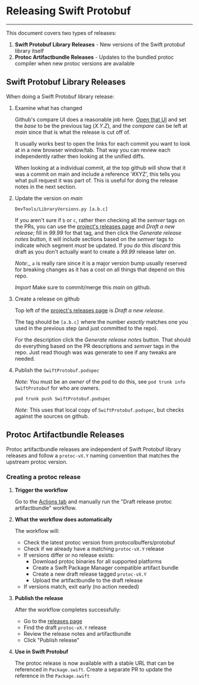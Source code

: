 # Releasing Swift Protobuf

---

This document covers two types of releases:

1. **Swift Protobuf Library Releases** - New versions of the Swift protobuf library itself
2. **Protoc Artifactbundle Releases** - Updates to the bundled protoc compiler when new protoc versions are available

## Swift Protobuf Library Releases

When doing a Swift Protobuf library release:

1. Examine what has changed

   Github's compare UI does a reasonable job here.  [Open that UI](https://github.com/apple/swift-protobuf/compare)
   and set the _base_ to be the previous tag (_X.Y.Z_), and the _compare_ can be left at _main_
   since that is what the release is cut off of.

   It usually works best to open the links for each commit you want to look at in a new browser
   window/tab.  That way you can review each independently rather then looking at the unified
   diffs.

   When looking at a individual commit, at the top github will show that it was a commit on main
   and include a reference '#XYZ', this tells you what pull request it was part of.  This is useful
   for doing the release notes in the next section.

1. Update the version on _main_

   ```
   DevTools/LibraryVersions.py [a.b.c]
   ```

   If you aren't sure if `b` or `c`, rather then checking all the _semver_ tags on the
   PRs, you can use the [project's releases page](https://github.com/apple/swift-protobuf/releases)
   and _Draft a new release_; fill in _99.99_ for that tag, and then click the _Generate
   release notes_ button, it will include sections based on the _semver_ tags to indicate
   which segment *must* be updated. If you do this *discard* this draft as you don't
   actually want to create a _99.99_ release later on.

   _Note:__ `a` is really rare since it is a major version bump usually reserved for
   breaking changes as it has a cost on all things that depend on this repo.

   *Import* Make sure to commit/merge this _main_ on github.

1. Create a release on github

   Top left of the [project's releases page](https://github.com/apple/swift-protobuf/releases)
   is _Draft a new release_.

   The tag should be `[a.b.c]` where the number *exactly* matches one you used in the
   previous step (and just committed to the repo).

   For the description click the _Generate release notes_ button. That should do
   everything based on the PR descriptions and _semver_ tags in the repo. Just read
   though was was generate to see if any tweaks are needed.

1. Publish the `SwiftProtobuf.podspec`

      _Note:_ You must be an _owner_ of the pod to do this, see `pod trunk info SwiftProtobuf`
      for who are owners.

      ```
      pod trunk push SwiftProtobuf.podspec
      ```

      _Note:_ This uses that local copy of `SwiftProtobuf.podspec`, but checks
      against the sources on github.

## Protoc Artifactbundle Releases

Protoc artifactbundle releases are independent of Swift Protobuf library releases and follow 
a `protoc-vX.Y` naming convention that matches the upstream protoc version.

### Creating a protoc release

1. **Trigger the workflow**

   Go to the [Actions tab](https://github.com/apple/swift-protobuf/actions/workflows/draft_release_protoc_artifactbundle.yml)
   and manually run the "Draft release protoc artifactbundle" workflow.

2. **What the workflow does automatically**

   The workflow will:
   - Check the latest protoc version from protocolbuffers/protobuf
   - Check if we already have a matching `protoc-vX.Y` release
   - If versions differ or no release exists:
     - Download protoc binaries for all supported platforms
     - Create a Swift Package Manager compatible artifact bundle
     - Create a new draft release tagged `protoc-vX.Y`
     - Upload the artifactbundle to the draft release
   - If versions match, exit early (no action needed)

3. **Publish the release**

   After the workflow completes successfully:
   - Go to the [releases page](https://github.com/apple/swift-protobuf/releases)
   - Find the draft `protoc-vX.Y` release
   - Review the release notes and artifactbundle
   - Click "Publish release"

4. **Use in Swift Protobuf**

   The protoc release is now available with a stable URL that can be referenced
   in `Package.swift`. Create a separate PR to update the reference in the `Package.swift`
